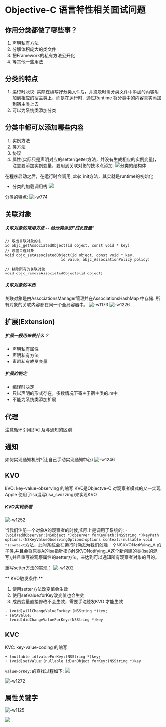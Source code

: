 # Objective-C 语言特性相关面试问题

## 你用分类都做了哪些事？
1. 声明私有方法
2. 分解体积庞大的类文件
3. 把Framework的私有方法公开化
4. 等其他一些用法
## 分类的特点
1. 运行时决议: 实际在编写好分类文件后，并没及时讲分类文件中添加的内容附加到相应的宿主类上，而是在运行时，通过Runtime 将分类中的内容真实添加到宿主类上去
2. 可以为系统类添加分类
## 分类中都可以添加哪些内容
1. 实例方法
2. 类方法
3. 协议
4. 属性(实际只是声明对应的setter/getter方法，并没有生成相应的实例变量)，注意要添加实例变量，要用到关联对象的技术点添加.
![分类的结构体](media/15614735250045/15614747424781.jpg)

在程序启动之后，在运行时会调用_objc_init方法，其实就是runtime的初始化
* 分类的加载调用栈
 ![](media/15614735250045/15614749970750.jpg)


分类的特点:
![-w774](media/15614735250045/15626839614754.jpg)



## 关联对象
##### 关联对象的常用方法 -- 给分类添加"成员变量"
```
// 取出关联对象的志
id objc_getAssociatedObject(id object, const void * key)
// 设置关连对象
void objc_setAssociatedObject(id object, const void * key,
                         id value, objc_AssociationPolicy policy)

// 移除所有的关联对象
void objc_removeAssociatedObjects(id object)
```
##### 关联对象的本质
关联对象是由AssociationsManager管理并在AssociationsHashMap 中存储.
所有对象的关联内容都在同一个全局容器中。
![-w1173](media/15614735250045/15627702179500.jpg)
![-w1226](media/15614735250045/15628581059826.jpg)


## 扩展(Extension)
##### 扩展一般用来做什么？
* 声明私有属性
* 声明私有方法
* 声明私有成员变量

##### 扩展的特定
* 编译时决定
* 只以声明的形式存在，多数情况下寄生于宿主类的.m中
* 不能为系统类添加扩展

## 代理
注意循环引用即可 及与通知的区别
## 通知
如何实现通知机制?(让自己手动实现通知中心)
![-w1246](media/15614735250045/15630195569863.jpg)

## KVO
kVO: key-value-observing 的缩写
KVO是Objectve-C 对观察者模式的又一实现
Apple 使用了isa混写(isa_swizzing)来实现KVO
##### KVO实现原理
![-w1252](media/15614735250045/15630200178182.jpg)


当我们注册一个对象A的观察者的时候,实际上是调用了系统的:
`- (void)addObserver:(NSObject *)observer forKeyPath:(NSString *)keyPath options:(NSKeyValueObservingOptions)options context:(nullable void *)context`方法，此时系统会在运行时动态为我们创建一个NSKVONotifying_A 的子类,并且会将原类A的isa指针指向NSKVONotifying_A这个新创建的类(isa的混写),并且重写被观察属性的setter方法，来达到可以通知所有观察者对象的目的。

重写setter方法的实现：
![-w1202](media/15614735250045/15630241549675.jpg)
 
 
** KVO触发条件:**
 1. 使用setter方法改变值会生效
 2. 使用setValue:forKey改变值也会生效
 3. 成员变量直接修改不会生效，需要手动触发KVO 才能生效
```
- (void)willChangeValueForKey:(NSString *)key;
- setAValue;
- (void)didChangeValueForKey:(NSString *)key
```

## KVC
KVC: key-value-coding 的缩写
```
+ (nullable id)valueForKey:(NSString *)key;
+ (void)setValue:(nullable id)anObject forKey:(NSString *)key
```
`valueForKey:`的查找过程如下:
![](media/15614735250045/15630348978636.jpg)


![-w1272](media/15614735250045/15630930039899.jpg)


## 属性关键字
![-w1125](media/15614735250045/15630934669512.jpg)



![](media/15614735250045/15630990334831.jpg)

 
 
